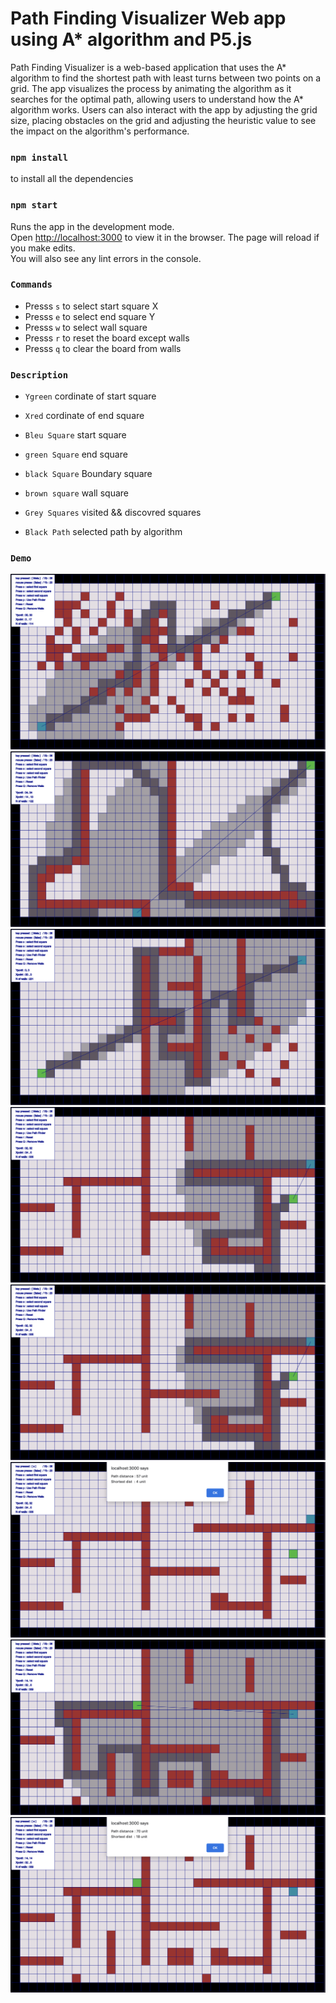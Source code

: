 # Path Finding Visualizer Web app using A* algorithm and P5.js

Path Finding Visualizer is a web-based application that uses the A* algorithm to find the shortest path with least turns between two points on a grid. The app visualizes the process by animating the algorithm as it searches for the optimal path, allowing users to understand how the A* algorithm works. Users can also interact with the app by adjusting the grid size, placing obstacles on the grid and adjusting the heuristic value to see the impact on the algorithm's performance. 

### `npm install`
to install all the dependencies
### `npm start`
Runs the app in the development mode.\
Open [http://localhost:3000](http://localhost:3000) to view it in the browser.
The page will reload if you make edits.\
You will also see any lint errors in the console.

### `Commands`

- Presss `s` to select start square X
- Presss `e` to select end square Y
- Presss `w` to select wall square
- Presss `r` to reset the board except walls
- Presss `q` to clear the board from walls

### `Description`

- `Ygreen`  cordinate of start square
- `Xred`    cordinate of end square

- `Bleu Square`  start square
- `green Square` end square
- `black Square` Boundary square 
- `brown square` wall square

- `Grey Squares` visited && discovred squares
- `Black Path`   selected path by algorithm

### `Demo`

![MarineGEO circle logo2](/demos/demo1.png "Demo2 logo")    ![MarineGEO circle logo3](/demos/demo2.png "Demo3 logo")
![MarineGEO circle logo2](/demos/demo3.png "Demo2 logo")    ![MarineGEO circle logo3](/demos/demo4.png "Demo3 logo")
![MarineGEO circle log4](/demos/demo4.png "Demo5 logo")     ![MarineGEO circle log5](/demos/result4.png "Demo8 logo")
![MarineGEO circle logo6](/demos/demo5.png "Demo8 logo")    ![MarineGEO circle logo7](/demos/result5.png "Demo8 logo")


